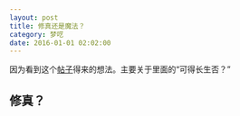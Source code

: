```yaml
---
layout: post
title: 修真还是魔法？
category: 梦呓
date: 2016-01-01 02:02:00
---
```


因为看到这个[帖子](http://www.lkong.net/thread-1381113-1-1.html)得来的想法。主要关于里面的“可得长生否？”

## 修真？
